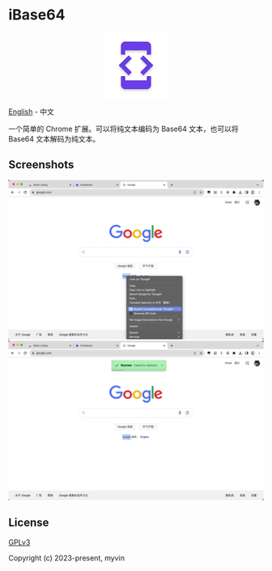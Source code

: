 # iBase64

<p align='center'>
    <img src='src/images/icons/128.png' alt="iBase64 logo">
</p>

[English](README.md) - 中文

一个简单的 Chrome 扩展。可以将纯文本编码为 Base64 文本，也可以将 Base64 文本解码为纯文本。

## Screenshots

<img src='screenshots/1.png' alt="screenshot">
<img src='screenshots/2.png' alt="screenshot">

## License

[GPLv3](https://www.gnu.org/licenses/gpl-3.0.html)

Copyright (c) 2023-present, myvin